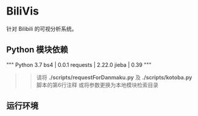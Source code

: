 # BiliVis

针对 Bilibili 的可视分析系统。

## Python 模块依赖
"""
Python 3.7
bs4         | 0.0.1
requests    | 2.22.0
jieba       | 0.39
"""
>> 请将 **./scripts/requestForDanmaku.py** 及 **./scripts/kotoba.py** 脚本的第6行注释
>> 或将参数更换为本地模块检索目录

## 运行环境
